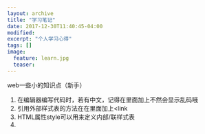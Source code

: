 ```yaml
---
layout: archive
title: "学习笔记"
date: 2017-12-30T11:40:45-04:00
modified:
excerpt: "个人学习心得"
tags: []
image: 
  feature: learn.jpg
  teaser:
---
```


 web一些小的知识点（新手）
1. 在编辑器编写代码时，若有中文，记得在<head></head>里面加上<meta charset="utf8">不然会显示乱码哦
2. 引用外部样式表的方法在在<head></head>里面加上<link <link rel="stylesheet" href="css/styles.css">
3. HTML属性style可以用来定义内部/联样式表
4. 